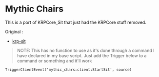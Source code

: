 # Mythic Chairs
This is a port of KRPCore_Sit that just had the KRPCore stuff removed.


Original :
- [krp-sit](https://github.com/KRPCore-Org/krp-sit/)

> NOTE: This has no function to use as it's done through a command I have declared in my base script. Just add the Trigger below to a command or something and it'll work

```
TriggerClientEvent('mythic_chars:client:StartSit', source)
```